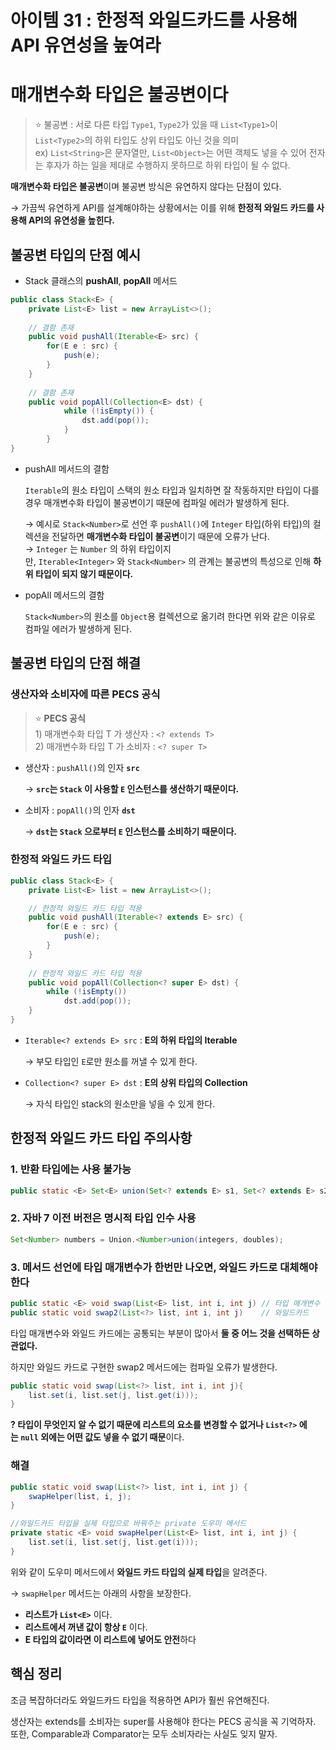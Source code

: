 # 아이템 31 : 한정적 와일드카드를 사용해 API 유연성을 높여라

# 매개변수화 타입은 불공변이다


> ⭐
불공변 : 서로 다른 타입 `Type1`, `Type2`가 있을 때 `List<Type1>`이 `List<Type2>`의 하위 타입도 상위 타입도 아닌 것을 의미 <br>
ex) `List<String>`은 문자열만, `List<Object>`는 어떤 객체도 넣을 수 있어 전자는 후자가 하는 일을 제대로 수행하지 못하므로 하위 타입이 될 수 없다.


**매개변수화 타입은 불공변**이며 불공변 방식은 유연하지 않다는 단점이 있다.

→ 가끔씩 유연하게 API를 설계해야하는 상황에서는 이를 위해 **한정적 와일드 카드를 사용해 API의 유연성을 높힌다.**

## 불공변 타입의 단점 예시

- Stack 클래스의 **pushAll**, **popAll** 메서드

```java
public class Stack<E> {
    private List<E> list = new ArrayList<>();
    
    // 결함 존재
    public void pushAll(Iterable<E> src) {
        for(E e : src) {
            push(e);
        }
    }
   
    // 결함 존재
    public void popAll(Collection<E> dst) {
		    while (!isEmpty()) {
		        dst.add(pop());
		    }    
		}
}
```

- pushAll 메서드의 결함
    
    `Iterable`의 원소 타입이 스택의 원소 타입과 일치하면 잘 작동하지만 타입이 다를 경우 매개변수화 타입이 불공변이기 때문에 컴파일 에러가 발생하게 된다.
    
    → 예시로 `Stack<Number>`로 선언 후 `pushAll()`에 `Integer` 타입(하위 타입)의 컬렉션을 전달하면 **매개변수화 타입이 불공변**이기 때문에 오류가 난다. <br>
    → `Integer` 는 `Number` 의 하위 타입이지만, `Iterable<Integer>` 와 `Stack<Number>` 의 관계는 불공변의 특성으로 인해 **하위 타입이 되지 않기 때문이다.**
    
- popAll 메서드의 결함
    
    `Stack<Number>`의 원소를 `Object`용 컬렉션으로 옮기려 한다면 위와 같은 이유로 컴파일 에러가 발생하게 된다.
    

## 불공변 타입의 단점 해결

### 생산자와 소비자에 따른 PECS 공식


> ⭐ **PECS 공식** <br> 1) 매개변수화 타입 T 가 생산자 : `<? extends T>` <br> 2) 매개변수화 타입 T 가 소비자 : `<? super T>`



- 생산자 : `pushAll()`의 인자 **`src`**
    
    → **`src`는 `Stack` 이 사용할 `E` 인스턴스를 생산하기 때문이다.**
    
- 소비자 : `popAll()`의 인자 **`dst`**
    
    → **`dst`는 `Stack` 으로부터 `E` 인스턴스를 소비하기 때문이다.**
    

### 한정적 와일드 카드 타입

```java
public class Stack<E> {
    private List<E> list = new ArrayList<>();

	// 한정적 와일드 카드 타입 적용
    public void pushAll(Iterable<? extends E> src) {
        for(E e : src) {
            push(e);
        }
    }
		
	// 한정적 와일드 카드 타입 적용
    public void popAll(Collection<? super E> dst) {
        while (!isEmpty())
            dst.add(pop());
    }
}
```

- `Iterable<? extends E> src` : **E의 하위 타입의 Iterable**
    
    → 부모 타입인 `E`로만 원소를 꺼낼 수 있게 한다.
    
- `Collection<? super E> dst` : **E의 상위 타입의 Collection**
    
    → 자식 타입인 stack의 원소만을 넣을 수 있게 한다.
    

## 한정적 와일드 카드 타입 주의사항

### 1. 반환 타입에는 사용 불가능

```java
public static <E> Set<E> union(Set<? extends E> s1, Set<? extends E> s2)
```

### 2. 자바 7 이전 버전은 명시적 타입 인수 사용

```java
Set<Number> numbers = Union.<Number>union(integers, doubles);
```

### 3. **메서드 선언에 타입 매개변수가 한번만 나오면, 와일드 카드로 대체해야 한다**

```java
public static <E> void swap(List<E> list, int i, int j) // 타입 매개변수 
public static void swap2(List<?> list, int i, int j)    // 와일드카드
```

타입 매개변수와 와일드 카드에는 공통되는 부분이 많아서 **둘 중 어느 것을 선택하든 상관없다.**

하지만 와일드 카드로 구현한 swap2 메서드에는 컴파일 오류가 발생한다.

```java
public static void swap(List<?> list, int i, int j){
	list.set(i, list.set(j, list.get(i)));
}
```

**? 타입이 무엇인지 알 수 없기 때문에 리스트의 요소를 변경할 수 없거나  `List<?>` 에는 `null` 외에는 어떤 값도 넣을 수 없기 때문**이다.

### 해결

```java
public static void swap(List<?> list, int i, int j) {
    swapHelper(list, i, j); 
}

//와일드카드 타입을 실제 타입으로 바꿔주는 private 도우미 메서드
private static <E> void swapHelper(List<E> list, int i, int j) {
    list.set(i, list.set(j, list.get(i)));    
}
```

위와 같이 도우미 메서드에서 **와일드 카드 타입의 실제 타입**을 알려준다.

→ `swapHelper` 메서드는 아래의 사항을 보장한다.

- **리스트가 `List<E>`** 이다.
- **리스트에서 꺼낸 값이 항상 `E`** 이다.
- **E 타입의 값이라면 이 리스트에 넣어도 안전**하다

## 핵심 정리

조금 복잡하더라도 와일드카드 타입을 적용하면 API가 훨씬 유연해진다. 

생산자는 extends를 소비자는 super를 사용해야 한다는 PECS 공식을 꼭 기억하자. 또한, Comparable과 Comparator는 모두 소비자라는 사실도 잊지 말자.